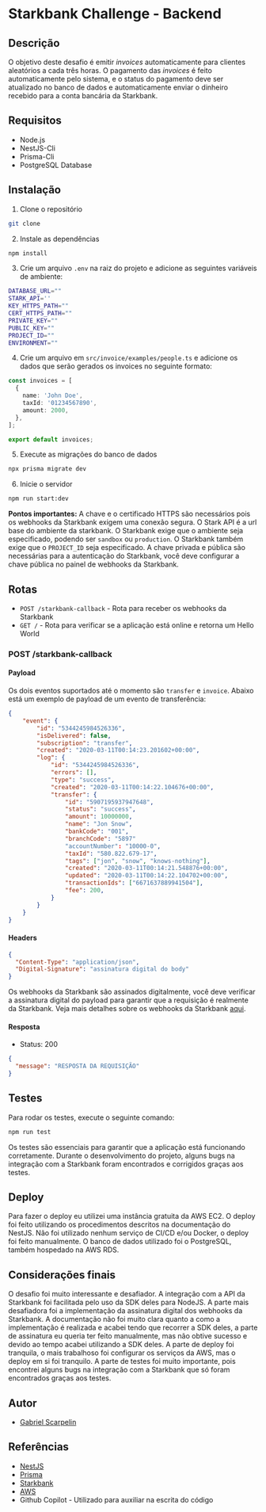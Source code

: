 # Starkbank Challenge - Backend

## Descrição

O objetivo deste desafio é emitir _invoices_ automaticamente para clientes aleatórios a cada três horas. O pagamento das _invoices_ é feito automaticamente pelo sistema, e o status do pagamento deve ser atualizado no banco de dados e automaticamente enviar o dinheiro recebido para a conta bancária da Starkbank.

## Requisitos

- Node.js
- NestJS-Cli
- Prisma-Cli
- PostgreSQL Database

## Instalação

1. Clone o repositório

```bash
git clone
```

2. Instale as dependências

```bash
npm install
```

3. Crie um arquivo `.env` na raiz do projeto e adicione as seguintes variáveis de ambiente:

```bash
DATABASE_URL=""
STARK_API=''
KEY_HTTPS_PATH=""
CERT_HTTPS_PATH=""
PRIVATE_KEY=""
PUBLIC_KEY=""
PROJECT_ID=""
ENVIRONMENT=""
```

4. Crie um arquivo em `src/invoice/examples/people.ts` e adicione os dados que serão gerados os invoices no seguinte formato:

```typescript
const invoices = [
  {
    name: 'John Doe',
    taxId: '01234567890',
    amount: 2000,
  },
];

export default invoices;
```

5. Execute as migrações do banco de dados

```bash
npx prisma migrate dev
```

6. Inicie o servidor

```bash
npm run start:dev
```

**Pontos importantes:** A chave e o certificado HTTPS são necessários pois os webhooks da Starkbank exigem uma conexão segura. O Stark API é a url base do ambiente da starkbank. O Starkbank exige que o ambiente seja especificado, podendo ser `sandbox` ou `production`. O Starkbank também exige que o `PROJECT_ID` seja especificado. A chave privada e pública são necessárias para a autenticação do Starkbank, você deve configurar a chave pública no painel de webhooks da Starkbank.

## Rotas

- `POST /starkbank-callback` - Rota para receber os webhooks da Starkbank
- `GET /` - Rota para verificar se a aplicação está online e retorna um Hello World

### POST /starkbank-callback

#### Payload

Os dois eventos suportados até o momento são `transfer` e `invoice`. Abaixo está um exemplo de payload de um evento de transferência:

```json
{
    "event": {
        "id": "5344245984526336",
        "isDelivered": false,
        "subscription": "transfer",
        "created": "2020-03-11T00:14:23.201602+00:00",
        "log": {
            "id": "5344245984526336",
            "errors": [],
            "type": "success",
            "created": "2020-03-11T00:14:22.104676+00:00",
            "transfer": {
                "id": "5907195937947648",
                "status": "success",
                "amount": 10000000,
                "name": "Jon Snow",
                "bankCode": "001",
                "branchCode": "5897"
                "accountNumber": "10000-0",
                "taxId": "580.822.679-17",
                "tags": ["jon", "snow", "knows-nothing"],
                "created": "2020-03-11T00:14:21.548876+00:00",
                "updated": "2020-03-11T00:14:22.104702+00:00",
                "transactionIds": ["6671637889941504"],
                "fee": 200,
            }
        }
    }
}
```

#### Headers

```json
{
  "Content-Type": "application/json",
  "Digital-Signature": "assinatura digital do body"
}
```

Os webhooks da Starkbank são assinados digitalmente, você deve verificar a assinatura digital do payload para garantir que a requisição é realmente da Starkbank.
Veja mais detalhes sobre os webhooks da Starkbank [aqui](https://starkbank.com/docs/api#security).

#### Resposta

- Status: 200

```json
{
  "message": "RESPOSTA DA REQUISIÇÃO"
}
```

## Testes

Para rodar os testes, execute o seguinte comando:

```bash
npm run test
```

Os testes são essenciais para garantir que a aplicação está funcionando corretamente. Durante o desenvolvimento do projeto, alguns bugs na integração com a Starkbank foram encontrados e corrigidos graças aos testes.

## Deploy

Para fazer o deploy eu utilizei uma instância gratuita da AWS EC2. O deploy foi feito utilizando os procedimentos descritos na documentação do NestJS. Não foi utilizado nenhum serviço de CI/CD e/ou Docker, o deploy foi feito manualmente. O banco de dados utilizado foi o PostgreSQL, também hospedado na AWS RDS.

## Considerações finais

O desafio foi muito interessante e desafiador. A integração com a API da Starkbank foi facilitada pelo uso da SDK deles para NodeJS. A parte mais desafiadora foi a implementação da assinatura digital dos webhooks da Starkbank. A documentação não foi muito clara quanto a como a implementação é realizada e acabei tendo que recorrer a SDK deles, a parte de assinatura eu queria ter feito manualmente, mas não obtive sucesso e devido ao tempo acabei utilizando a SDK deles. A parte de deploy foi tranquila, o mais trabalhoso foi configurar os serviços da AWS, mas o deploy em si foi tranquilo. A parte de testes foi muito importante, pois encontrei alguns bugs na integração com a Starkbank que só foram encontrados graças aos testes.

## Autor

- [Gabriel Scarpelin](https://www.linkedin.com/in/gabriel-scarpelin-diniz-425258144/)

## Referências

- [NestJS](https://docs.nestjs.com/)
- [Prisma](https://www.prisma.io/)
- [Starkbank](https://starkbank.com/docs/api)
- [AWS](https://docs.aws.amazon.com/)
- Github Copilot - Utilizado para auxiliar na escrita do código
